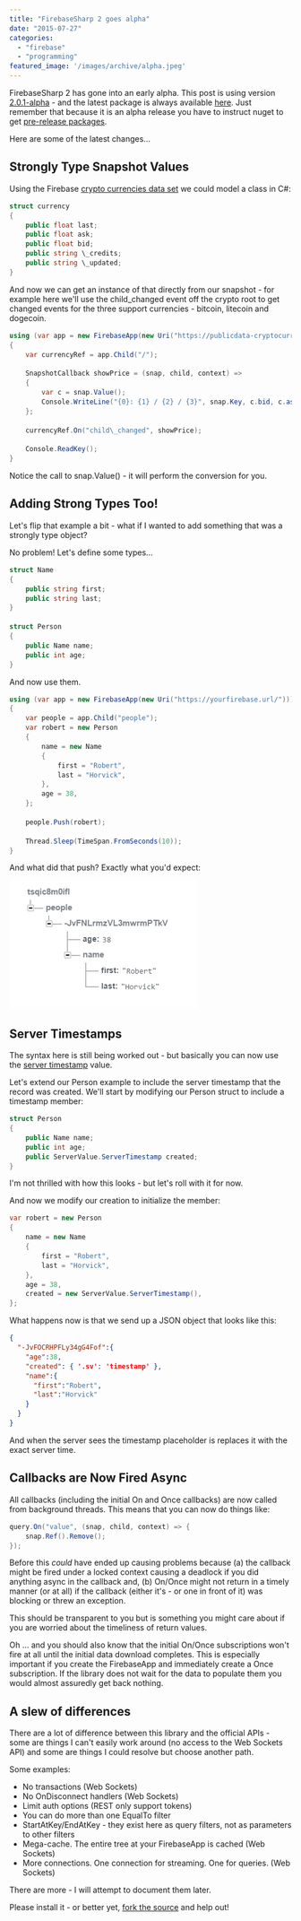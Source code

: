 ```yaml
---
title: "FirebaseSharp 2 goes alpha"
date: "2015-07-27"
categories: 
  - "firebase"
  - "programming"
featured_image: '/images/archive/alpha.jpeg'
---
```


FirebaseSharp 2 has gone into an early alpha. This post is using version [2.0.1-alpha](https://www.nuget.org/packages/FirebaseSharp/2.0.1-alpha) - and the latest package is always available [here](https://www.nuget.org/packages/FirebaseSharp/). Just remember that because it is an alpha release you have to instruct nuget to get [pre-release packages](https://docs.nuget.org/create/versioning#installing-prerelease-packages).

Here are some of the latest changes...

## Strongly Type Snapshot Values

Using the Firebase [crypto currencies data set](https://www.firebase.com/docs/open-data/cryptocurrencies.html) we could model a class in C#:

```csharp
struct currency
{
    public float last;
    public float ask;
    public float bid;
    public string \_credits;
    public string \_updated;
}
```

And now we can get an instance of that directly from our snapshot - for example here we'll use the child\_changed event off the crypto root to get changed events for the three support currencies - bitcoin, litecoin and dogecoin.

```csharp
using (var app = new FirebaseApp(new Uri("https://publicdata-cryptocurrency.firebaseio.com/")))
{
    var currencyRef = app.Child("/");

    SnapshotCallback showPrice = (snap, child, context) =>
    {
        var c = snap.Value();
        Console.WriteLine("{0}: {1} / {2} / {3}", snap.Key, c.bid, c.ask, c.last);
    };

    currencyRef.On("child\_changed", showPrice);

    Console.ReadKey();
} 
```

Notice the call to snap.Value() - it will perform the conversion for you.

## Adding Strong Types Too!

Let's flip that example a bit - what if I wanted to add something that was a strongly type object?

No problem! Let's define some types...

```csharp
struct Name
{
    public string first;
    public string last;
}

struct Person
{
    public Name name;
    public int age;
}
```

And now use them.

```csharp
using (var app = new FirebaseApp(new Uri("https://yourfirebase.url/")))
{
    var people = app.Child("people");
    var robert = new Person
    {
        name = new Name
        {
            first = "Robert",
            last = "Horvick",
        },
        age = 38,
    };

    people.Push(robert);

    Thread.Sleep(TimeSpan.FromSeconds(10));
}
```

And what did that push? Exactly what you'd expect:

![addobjectresult](/images/archive/addobjectresult.png)

## Server Timestamps

The syntax here is still being worked out - but basically you can now use the [server timestamp](https://www.firebase.com/docs/web/api/servervalue/timestamp.html) value.

Let's extend our Person example to include the server timestamp that the record was created. We'll start by modifying our Person struct to include a timestamp member:

```csharp
struct Person
{
    public Name name;
    public int age;
    public ServerValue.ServerTimestamp created;
}
```

I'm not thrilled with how this looks - but let's roll with it for now.

And now we modify our creation to initialize the member:

```csharp
var robert = new Person
{
    name = new Name
    {
        first = "Robert",
        last = "Horvick",
    },
    age = 38,
    created = new ServerValue.ServerTimestamp(),
};
```

What happens now is that we send up a JSON object that looks like this:

```json
{  
  "-JvFOCRHPFLy34gG4Fof":{  
    "age":38,
    "created": { '.sv': 'timestamp' },
    "name":{  
      "first":"Robert",
      "last":"Horvick"
    }
  }
}
```

And when the server sees the timestamp placeholder is replaces it with the exact server time.

## Callbacks are Now Fired Async

All callbacks (including the initial On and Once callbacks) are now called from background threads. This means that you can now do things like:

```csharp
query.On("value", (snap, child, context) => {
    snap.Ref().Remove();
});
```

Before this _could_ have ended up causing problems because (a) the callback might be fired under a locked context causing a deadlock if you did anything async in the callback and, (b) On/Once might not return in a timely manner (or at all) if the callback (either it's - or one in front of it) was blocking or threw an exception.

This should be transparent to you but is something you might care about if you are worried about the timeliness of return values.

Oh ... and you should also know that the initial On/Once subscriptions won't fire at all until the initial data download completes. This is especially important if you create the FirebaseApp and immediately create a Once subscription. If the library does not wait for the data to populate them you would almost assuredly get back nothing.

## A slew of differences

There are a lot of difference between this library and the official APIs - some are things I can't easily work around (no access to the Web Sockets API) and some are things I could resolve but choose another path.

Some examples:

- No transactions (Web Sockets)
- No OnDisconnect handlers (Web Sockets)
- Limit auth options (REST only support tokens)
- You can do more than one EqualTo filter
- StartAtKey/EndAtKey - they exist here as query filters, not as parameters to other filters
- Mega-cache. The entire tree at your FirebaseApp is cached (Web Sockets)
- More connections. One connection for streaming. One for queries. (Web Sockets)

There are more - I will attempt to document them later.

Please install it - or better yet, [fork the source](https://github.com/bubbafat/FirebaseSharp) and help out!
